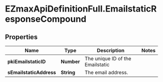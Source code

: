 # EZmaxApiDefinitionFull.EmailstaticResponseCompound

## Properties

Name | Type | Description | Notes
------------ | ------------- | ------------- | -------------
**pkiEmailstaticID** | **Number** | The unique ID of the Emailstatic | 
**sEmailstaticAddress** | **String** | The email address. | 


